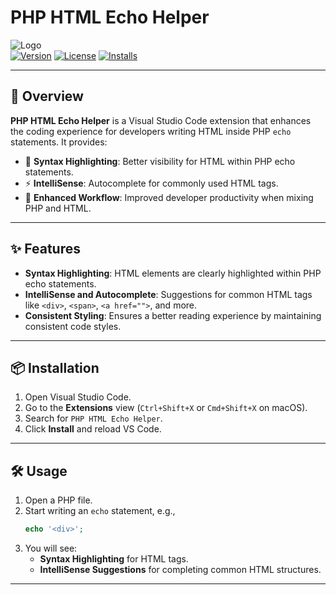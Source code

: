 # PHP HTML Echo Helper

![Logo](https://www.logotypes101.com/logos/203/272663FA02DE2DAA2BBAE2FC39F14783/php.png)  
[![Version](https://img.shields.io/badge/version-0.0.1-blue.svg)](https://marketplace.visualstudio.com/items?itemName=Gwendolyn.php-echo-html)
[![License](https://img.shields.io/badge/license-MIT-green.svg)](LICENSE)
[![Installs](https://img.shields.io/visual-studio-marketplace/i/Gwendolyn.php-echo-html)](https://marketplace.visualstudio.com/items?itemName=Gwendolyn.php-echo-html)

---

## 🚀 Overview

**PHP HTML Echo Helper** is a Visual Studio Code extension that enhances the coding experience for developers writing HTML inside PHP `echo` statements. It provides:
- 🌈 **Syntax Highlighting**: Better visibility for HTML within PHP echo statements.
- ⚡ **IntelliSense**: Autocomplete for commonly used HTML tags.
- 🚀 **Enhanced Workflow**: Improved developer productivity when mixing PHP and HTML.

---

## ✨ Features

- **Syntax Highlighting**: HTML elements are clearly highlighted within PHP echo statements.
- **IntelliSense and Autocomplete**: Suggestions for common HTML tags like `<div>`, `<span>`, `<a href="">`, and more.
- **Consistent Styling**: Ensures a better reading experience by maintaining consistent code styles.

---

## 📦 Installation

1. Open Visual Studio Code.
2. Go to the **Extensions** view (`Ctrl+Shift+X` or `Cmd+Shift+X` on macOS).
3. Search for `PHP HTML Echo Helper`.
4. Click **Install** and reload VS Code.

---

## 🛠 Usage

1. Open a PHP file.
2. Start writing an `echo` statement, e.g.,
    ```php
    echo '<div>';
    ```
3. You will see:
   - **Syntax Highlighting** for HTML tags.
   - **IntelliSense Suggestions** for completing common HTML structures.

---
